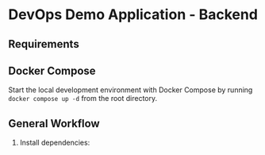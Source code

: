 # DevOps Demo Application - Backend

## Requirements


## Docker Compose

Start the local development environment with Docker Compose by running `docker compose up -d` from the root directory.

## General Workflow

1. Install dependencies:
